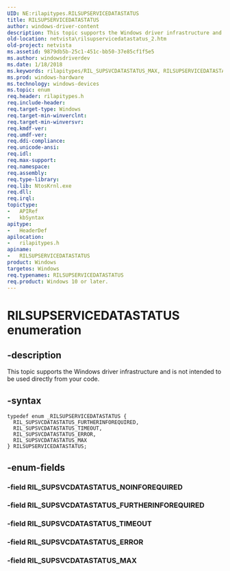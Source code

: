 ```yaml
---
UID: NE:rilapitypes.RILSUPSERVICEDATASTATUS
title: RILSUPSERVICEDATASTATUS
author: windows-driver-content
description: This topic supports the Windows driver infrastructure and is not intended to be used directly from your code.
old-location: netvista\rilsupservicedatastatus_2.htm
old-project: netvista
ms.assetid: 9879db5b-25c1-451c-bb50-37e85cf1f5e5
ms.author: windowsdriverdev
ms.date: 1/18/2018
ms.keywords: rilapitypes/RIL_SUPSVCDATASTATUS_MAX, RILSUPSERVICEDATASTATUS, netvista.rilsupservicedatastatus_2, RILSUPSERVICEDATASTATUS enumeration [Network Drivers Starting with Windows Vista], RIL_SUPSVCDATASTATUS_FURTHERINFOREQUIRED, rilapitypes/RIL_SUPSVCDATASTATUS_ERROR, RIL_SUPSVCDATASTATUS_MAX, rilapitypes/RIL_SUPSVCDATASTATUS_FURTHERINFOREQUIRED, RIL_SUPSVCDATASTATUS_TIMEOUT, RIL_SUPSVCDATASTATUS_ERROR, rilapitypes/RILSUPSERVICEDATASTATUS, rilapitypes/RIL_SUPSVCDATASTATUS_TIMEOUT
ms.prod: windows-hardware
ms.technology: windows-devices
ms.topic: enum
req.header: rilapitypes.h
req.include-header: 
req.target-type: Windows
req.target-min-winverclnt: 
req.target-min-winversvr: 
req.kmdf-ver: 
req.umdf-ver: 
req.ddi-compliance: 
req.unicode-ansi: 
req.idl: 
req.max-support: 
req.namespace: 
req.assembly: 
req.type-library: 
req.lib: NtosKrnl.exe
req.dll: 
req.irql: 
topictype:
-	APIRef
-	kbSyntax
apitype:
-	HeaderDef
apilocation:
-	rilapitypes.h
apiname:
-	RILSUPSERVICEDATASTATUS
product: Windows
targetos: Windows
req.typenames: RILSUPSERVICEDATASTATUS
req.product: Windows 10 or later.
---
```


# RILSUPSERVICEDATASTATUS enumeration


## -description


This topic supports the Windows driver infrastructure and is not intended to be used directly from your code. 


## -syntax


````
typedef enum _RILSUPSERVICEDATASTATUS { 
  RIL_SUPSVCDATASTATUS_FURTHERINFOREQUIRED,
  RIL_SUPSVCDATASTATUS_TIMEOUT,
  RIL_SUPSVCDATASTATUS_ERROR,
  RIL_SUPSVCDATASTATUS_MAX
} RILSUPSERVICEDATASTATUS;
````


## -enum-fields




### -field RIL_SUPSVCDATASTATUS_NOINFOREQUIRED


### -field RIL_SUPSVCDATASTATUS_FURTHERINFOREQUIRED


### -field RIL_SUPSVCDATASTATUS_TIMEOUT


### -field RIL_SUPSVCDATASTATUS_ERROR


### -field RIL_SUPSVCDATASTATUS_MAX

